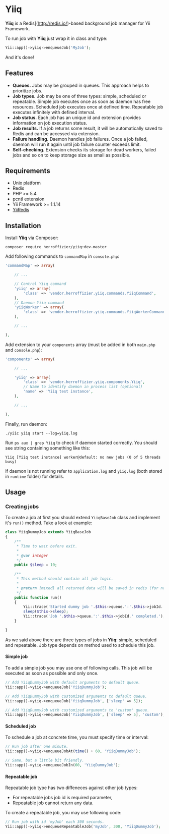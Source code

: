 # Yiiq

**Yiiq** is a Redis](http://redis.io/)-based background job manager for Yii Framework.

To run job with **Yiiq** just wrap it in class and type: 
```php
Yii::app()->yiiq->enqueueJob('MyJob');

```
And it's done!

## Features

* **Queues.** Jobs may be grouped in queues. This approach helps to prioritize jobs.
* **Job types.** Job may be one of three types: simple, scheduled or repeatable. Simple job executes once as soon as daemon has free resources. Scheduled job executes once at defined time. Repeatable job executes infinitely with defined interval.
* **Job status.** Each job has an unique id and extension provides information on job execution status.
* **Job results.** If a job returns some result, it will be automatically saved to Redis and can be accessed via extension.
* **Failure handling.** Daemon handles job failures. Once a job failed, daemon will run it again until job failure counter exceeds limit.
* **Self-checking.** Extension checks its storage for dead workers, failed jobs and so on to keep storage size as small as possible.

## Requirements

* Unix platform
* Redis
* PHP >= 5.4
* pcntl extension
* Yii Framework >= 1.1.14
* [YiiRedis](https://github.com/phpnode/YiiRedis)

## Installation

Install **Yiiq** via Composer:

```
composer require herroffizier/yiiq:dev-master
```

Add following commands to ```commandMap``` in ```console.php```:

```php
'commandMap' => array(

    // ...

    // Control Yiiq command
    'yiiq' => array(
        'class' => 'vendor.herroffizier.yiiq.commands.YiiqCommand',
    ),
    // Daemon Yiiq command
    'yiiqWorker' => array(
        'class' => 'vendor.herroffizier.yiiq.commands.YiiqWorkerCommand',
    ),

    // ...

),
```

Add extension to your ```components``` array (must be added in both ```main.php``` and ```console.php```):

```php
'components' => array(

    // ...

    'yiiq' => array(
        'class' => 'vendor.herroffizier.yiiq.components.Yiiq',
        // Name to identify daemon in process list (optional)
        'name' => 'Yiiq test instance',
    ),

    // ...

),
```

Finally, run daemon:

```
./yiic yiiq start --log=yiiq.log
```

Run ```ps aux | grep Yiiq``` to check if daemon started correctly. You should see string containing something like this:

```
Yiiq [Yiiq test instance] worker@default: no new jobs (0 of 5 threads busy)
```

If daemon is not running refer to ```application.log``` and ```yiiq.log``` (both stored in ```runtime``` folder) for details.

## Usage

### Creating jobs

To create a job at first you should extend ```YiiqBaseJob``` class and implement it's ```run()``` method. Take a look at example:

```php
class YiiqDummyJob extends YiiqBaseJob
{
    /**
     * Time to wait before exit.
     *
     * @var integer
     */
    public $sleep = 10;

    /**
     * This method should contain all job logic.
     *
     * @return {mixed} all returned data will be saved in redis (for non-repetable jobs)
     */
    public function run()
    {
        Yii::trace('Started dummy job '.$this->queue.':'.$this->jobId.' (sleep for '.$this->sleep.'s).');
        sleep($this->sleep);
        Yii::trace('Job '.$this->queue.':'.$this->jobId.' completed.');
    }

}
```

As we said above there are three types of jobs in **Yiiq**: simple, scheduled and repeatable. Job type depends on method used to schedule this job. 

#### Simple job

To add a simple job you may use one of following calls. This job will be executed as soon as possible and only once. 

```php
// Add YiiqDummyJob with default arguments to default queue.
Yii::app()->yiiq->enqueueJob('YiiqDummyJob');

// Add YiiqDummyJob with customized arguments to default queue.
Yii::app()->yiiq->enqueueJob('YiiqDummyJob', ['sleep' => 5]);

// Add YiiqDummyJob with customized arguments to 'custom' queue.
Yii::app()->yiiq->enqueueJob('YiiqDummyJob', ['sleep' => 5], 'custom');
```

#### Scheduled job

To schedule a job at concrete time, you must specify time or interval:

```php
// Run job after one minute.
Yii::app()->yiiq->enqueueJobAt(time() + 60, 'YiiqDummyJob');

// Same, but a little bit friendly.
Yii::app()->yiiq->enqueueJobIn(60, 'YiiqDummyJob');
```

#### Repeatable job

Repeatable job type has two diffeneces against other job types:
* For repeatable jobs job id is required parameter,
* Repeatable job cannot return any data.

To create a repeatable job, you may use following code:

```php
// Run job with id 'myJob' each 300 seconds.
Yii::app()->yiiq->enqueueRepeatableJob('myJob', 300, 'YiiqDummyJob');
```